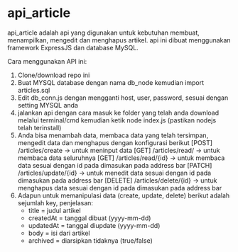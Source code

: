 # api_article

api_article adalah api yang digunakan untuk kebutuhan membuat, menampilkan, mengedit dan menghapus artikel. api ini dibuat menggunakan framework ExpressJS dan database MySQL.

Cara menggunakan API ini:
1. Clone/download repo ini
2. Buat MYSQL database dengan nama db_node kemudian import articles.sql
3. Edit db_conn.js dengan mengganti host, user, password, sesuai dengan setting MYSQL anda
4. jalankan api dengan cara masuk ke folder yang telah anda download melalui terminal/cmd kemudian ketik node index.js (pastikan nodejs telah terinstall)
5. Anda bisa menambah data, membaca data yang telah tersimpan, mengedit data dan menghapus dengan konfigurasi berikut
   [POST]	/articles/create -> untuk meninput data
   [GET]  	/articles/read/ -> untuk membaca data seluruhnya
   [GET]  	/articles/read/{id} -> untuk membaca data sesuai dengan id pada dimasukan pada address bar
   [PATCH] 	/articles/update/{id} -> untuk menedit data sesuai dengan id pada dimasukan pada address bar
   [DELETE]	/articles/delete/{id} -> untuk menghapus data sesuai dengan id pada dimasukan pada address bar
 6. Adapun untuk memanipulasi data (create, update, delete) berikut adalah sejumlah key, penjelasan: 
    - title = judul artikel 
    - createdAt = tanggal dibuat (yyyy-mm-dd)
    - updatedAt = tanggal diupdate (yyyy-mm-dd)
    - body = isi dari artikel
    - archived = diarsipkan tidaknya (true/false)
